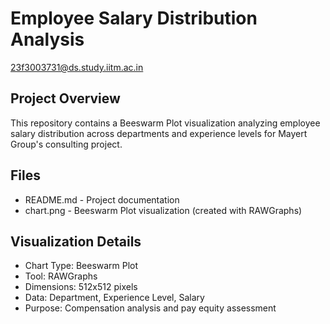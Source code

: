 # Employee Salary Distribution Analysis

23f3003731@ds.study.iitm.ac.in

## Project Overview
This repository contains a Beeswarm Plot visualization analyzing employee salary distribution across departments and experience levels for Mayert Group's consulting project.

## Files
- README.md - Project documentation
- chart.png - Beeswarm Plot visualization (created with RAWGraphs)

## Visualization Details
- Chart Type: Beeswarm Plot
- Tool: RAWGraphs
- Dimensions: 512x512 pixels
- Data: Department, Experience Level, Salary
- Purpose: Compensation analysis and pay equity assessment
